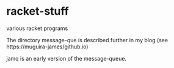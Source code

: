 # racket-stuff
various racket programs

The directory message-que is described further in my blog (see https://muguira-james/github.io)

jamq is an early version of the message-queue.
